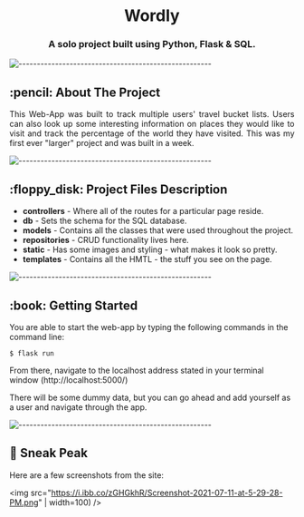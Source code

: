 <h1 align="center"> Wordly </h1>
<h3 align="center"> A solo project built using Python, Flask & SQL.</h3>

![-----------------------------------------------------](https://raw.githubusercontent.com/andreasbm/readme/master/assets/lines/rainbow.png)

<!-- ABOUT THE PROJECT -->
<h2 id="about-the-project"> :pencil: About The Project</h2>

<p align="justify"> 
 This Web-App was built to track multiple users' travel bucket lists. Users can also look up some interesting information on places they would like to visit and track the percentage of the world they have visited. This was my first ever "larger" project and was built in a week.
</p>

![-----------------------------------------------------](https://raw.githubusercontent.com/andreasbm/readme/master/assets/lines/rainbow.png)

<!-- PROJECT FILES DESCRIPTION -->
<h2 id="project-files-description"> :floppy_disk: Project Files Description</h2>

<ul>
  <li><b>controllers</b> - Where all of the routes for a particular page reside.</li>
  <li><b>db</b> - Sets the schema for the SQL database.</li>
  <li><b>models</b> - Contains all the classes that were used throughout the project.</li>
  <li><b>repositories</b> - CRUD functionality lives here.</li>
  <li><b>static</b> - Has some images and styling - what makes it look so pretty.</li>
   <li><b>templates</b> - Contains all the HMTL - the stuff you see on the page.</li>
</ul>

![-----------------------------------------------------](https://raw.githubusercontent.com/andreasbm/readme/master/assets/lines/rainbow.png)

<!-- GETTING STARTED -->
<h2 id="getting-started"> :book: Getting Started</h2>

<p>You are able to start the web-app by typing the following commands in the command line:</p>
<pre><code>$ flask run </code></pre>

<p>From there, navigate to the localhost address stated in your terminal window (http://localhost:5000/)</p>

<p>There will be some dummy data, but you can go ahead and add yourself as a user and navigate through the app.</p>

![-----------------------------------------------------](https://raw.githubusercontent.com/andreasbm/readme/master/assets/lines/rainbow.png)

<!-- SNEAK PEAK -->
<h2 id="sneak-peak"> 👀 Sneak Peak</h2>

<p>Here are a few screenshots from the site:</p>

<img src="https://i.ibb.co/zGHGkhR/Screenshot-2021-07-11-at-5-29-28-PM.png" | width=100) />


